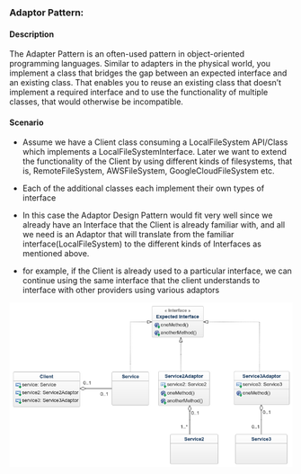 ### Adaptor Pattern:

#### Description
The Adapter Pattern is an often-used pattern in object-oriented programming languages. Similar to adapters in the physical world, you implement a class that bridges the gap between an expected interface and an existing class. That enables you to reuse an existing class that doesn’t implement a required interface and to use the functionality of multiple classes, that would otherwise be incompatible.

#### Scenario
- Assume we have a Client class consuming a LocalFileSystem API/Class which implements a LocalFileSystemInterface. Later we want to extend the functionality of the Client by using different kinds of filesystems, that is, RemoteFileSystem, AWSFileSystem, GoogleCloudFileSystem etc.

- Each of the additional classes each implement their own types of interface

- In this case the Adaptor Design Pattern would fit very well since we already have an Interface that the Client is already familiar with, and all we need is an Adaptor that will translate from the familiar interface(LocalFileSystem) to the different kinds of Interfaces as mentioned above.

- for example, if the Client is already used to a particular interface, we can continue using the same interface that the client understands to interface with other providers using various adaptors

![Adaptor Pattern](assets/adaptorpattern.png)
